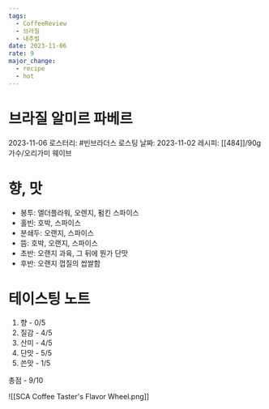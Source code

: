 ```yaml
---
tags:
  - CoffeeReview
  - 브라질
  - 내추럴
date: 2023-11-06
rate: 9
major_change:
  - recipe
  - hot
---
```

# 브라질 알미르 파베르
2023-11-06
로스터리: #빈브라더스
로스팅 날짜: 2023-11-02
레시피: [[484]]/90g 가수/오리가미 웨이브
# 향, 맛
- 봉투: 엘더플라워, 오렌지, 펌킨 스파이스
- 홀빈: 호박, 스파이스
- 분쇄두: 오랜지, 스파이스
- 뜸: 호박, 오랜지, 스파이스
- 초반: 오랜지 과육, 그 뒤에 뭔가 단맛
- 후반: 오랜지 껍질의 쌉쌀함
# 테이스팅 노트
1. 향 - 0/5
2. 질감 - 4/5
3. 산미 - 4/5
4. 단맛 - 5/5
5. 쓴맛 - 1/5

총점 - 9/10



![[SCA Coffee Taster's Flavor Wheel.png]]
